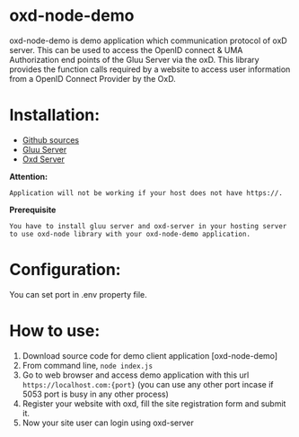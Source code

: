 # oxd-node-demo

oxd-node-demo is demo application which communication protocol of oxD server. This can be used to access the OpenID connect & UMA Authorization end points of the Gluu Server via the oxD. This library provides the function calls required by a website to access user information from a OpenID Connect Provider by the OxD.

# Installation:

* [Github sources](https://github.com/GluuFederation/oxd-node)
* [Gluu Server](https://www.gluu.org/docs/deployment/ubuntu/)
* [Oxd Server](https://oxd.gluu.org/docs/install/)

**Attention:**
```
Application will not be working if your host does not have https://.
```

**Prerequisite**
```
You have to install gluu server and oxd-server in your hosting server to use oxd-node library with your oxd-node-demo application.
```

# Configuration:

You can set port in .env property file.

# How to use:

1. Download source code for demo client application [oxd-node-demo]
2. From command line, `node index.js`
3. Go to web browser and access demo application with this url `https://localhost.com:{port}` (you can use any other port incase if 5053 port is busy in any other process)
4. Register your website with oxd, fill the site registration form and submit it.
5. Now your site user can login using oxd-server
